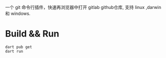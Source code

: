 一个 git 命令行插件，快速再浏览器中打开 gitlab github仓库, 支持 linux ,darwin 和 windows.

# Build && Run
```shell
dart pub get
dart run
```